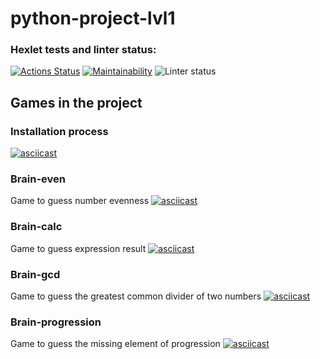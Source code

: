 # python-project-lvl1
### Hexlet tests and linter status:
[![Actions Status](https://github.com/svntmr/python-project-lvl1/workflows/hexlet-check/badge.svg)](https://github.com/svntmr/python-project-lvl1/actions)
[![Maintainability](https://api.codeclimate.com/v1/badges/76636927242ae799bd7c/maintainability)](https://codeclimate.com/github/svntmr/python-project-lvl1/maintainability)
![Linter status](https://github.com/svntmr/python-project-lvl1/actions/workflows/make-lint.yml/badge.svg)
## Games in the project
### Installation process
[![asciicast](https://asciinema.org/a/1OyEnHKhAPU2PFT8bezdbjkDw.svg)](https://asciinema.org/a/1OyEnHKhAPU2PFT8bezdbjkDw)
### Brain-even
Game to guess number evenness
[![asciicast](https://asciinema.org/a/fJrpLbIT53EFEW2zNz9jkRa0S.svg)](https://asciinema.org/a/fJrpLbIT53EFEW2zNz9jkRa0S)
### Brain-calc
Game to guess expression result
[![asciicast](https://asciinema.org/a/IbMG598HL4BxOVf2ch0dYmt0p.svg)](https://asciinema.org/a/IbMG598HL4BxOVf2ch0dYmt0p)
### Brain-gcd
Game to guess the greatest common divider of two numbers
[![asciicast](https://asciinema.org/a/MOKdXh0CYXVSSKO00wLoqVO6b.svg)](https://asciinema.org/a/MOKdXh0CYXVSSKO00wLoqVO6b)
### Brain-progression
Game to guess the missing element of progression
[![asciicast](https://asciinema.org/a/RGfvcpIh2guKRQdMNO7OmzV62.svg)](https://asciinema.org/a/RGfvcpIh2guKRQdMNO7OmzV62)